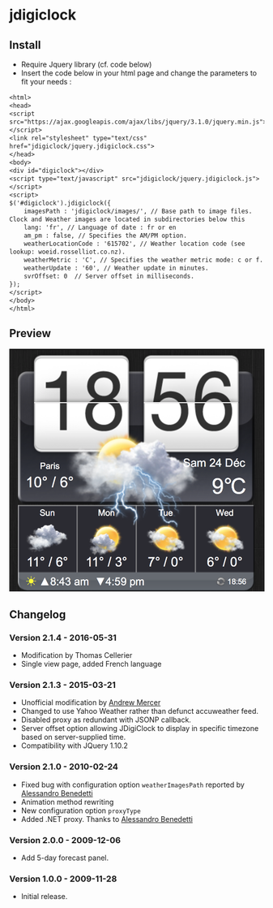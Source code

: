 # jdigiclock


## Install
* Require Jquery library (cf. code below)
* Insert the code below in your html page and change the parameters to fit your needs :
```
<html>
<head>
<script src="https://ajax.googleapis.com/ajax/libs/jquery/3.1.0/jquery.min.js"></script>
<link rel="stylesheet" type="text/css" href="jdigiclock/jquery.jdigiclock.css">
</head>
<body>
<div id="digiclock"></div>
<script type="text/javascript" src="jdigiclock/jquery.jdigiclock.js"></script>
<script>
$('#digiclock').jdigiclock({
    imagesPath : 'jdigiclock/images/', // Base path to image files. Clock and Weather images are located in subdirectories below this
    lang: 'fr', // Language of date : fr or en
    am_pm : false, // Specifies the AM/PM option.
    weatherLocationCode : '615702', // Weather location code (see lookup: woeid.rosselliot.co.nz).
    weatherMetric : 'C', // Specifies the weather metric mode: c or f.
    weatherUpdate : '60', // Weather update in minutes.
    svrOffset: 0  // Server offset in milliseconds.
});
</script>
</body>
</html>
```

## Preview
![alt tag](screenshot.png)


## Changelog

### Version 2.1.4 - 2016-05-31
* Modification by Thomas Cellerier
* Single view page, added French language

### Version 2.1.3 - 2015-03-21
* Unofficial modification by <a href="http://www.baldwhiteguy.co.nz" target="_blank">Andrew Mercer</a>
* Changed to use Yahoo Weather rather than defunct accuweather feed.
* Disabled proxy as redundant with JSONP callback.
* Server offset option allowing JDigiClock to display in specific timezone based on server-supplied time.
* Compatibility with JQuery 1.10.2      

### Version 2.1.0 - 2010-02-24
* Fixed bug with configuration option <code>weatherImagesPath</code> reported by <a href="http://www.emessage.it" target="_blank">Alessandro Benedetti</a>
* Animation method rewriting
* New configuration option <code>proxyType</code>
* Added .NET proxy. Thanks to <a href="http://www.emessage.it" target="_blank">Alessandro Benedetti</a>

### Version 2.0.0 - 2009-12-06
* Add 5-day forecast panel.

### Version 1.0.0 - 2009-11-28
* Initial release.
